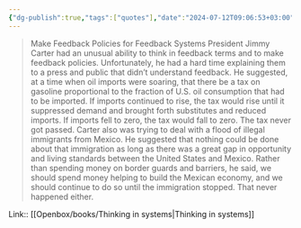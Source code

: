 ```yaml
---
{"dg-publish":true,"tags":["quotes"],"date":"2024-07-12T09:06:53+03:00","title":"introduce feedback policies for feedback loops","aliases":"introduce feedback policies for feedback loops","dg-path":"/quotes/202407120906.md","permalink":"/quotes/202407120906/","dgPassFrontmatter":true}
---
```



> Make Feedback Policies for Feedback Systems
President Jimmy Carter had an unusual ability to think in feedback terms and to make feedback policies. Unfortunately, he had a hard time explaining them to a press and public that didn’t understand feedback.
He suggested, at a time when oil imports were soaring, that there be a tax on gasoline proportional to the fraction of U.S. oil consumption that had to be imported. If imports continued to rise, the tax would rise until it suppressed demand and brought forth substitutes and reduced imports. If imports fell to zero, the tax would fall to zero.
The tax never got passed.
Carter also was trying to deal with a flood of illegal immigrants from Mexico. He suggested that nothing could be done about that immigration as long as there was a great gap in opportunity and living standards between the United States and Mexico. Rather than spending money on border guards and barriers, he said, we should spend money helping to build the Mexican economy, and we should continue to do so until the immigration stopped.
That never happened either.

Link:: [[Openbox/books/Thinking in systems\|Thinking in systems]]

